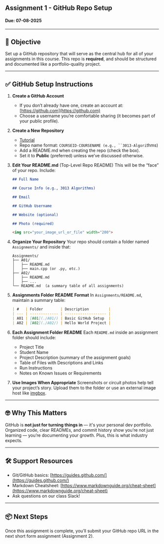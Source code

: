 ## Assignment 1 - GitHub Repo Setup

#### Due: 07-08-2025

---

## 🚩 Objective

Set up a GitHub repository that will serve as the central hub for all of your assignments in this course. This repo is **required**, and should be structured and documented like a portfolio-quality project.

---

## ✅ GitHub Setup Instructions

1. **Create a GitHub Account**

   - If you don’t already have one, create an account at: [https://github.com](https://github.com)
   - Choose a username you’re comfortable sharing (it becomes part of your public profile).

2. **Create a New Repository**

   - [Tutorial](https://docs.github.com/en/repositories/creating-and-managing-repositories/creating-a-new-repository)
   - Repo name format: ` COURSEID-COURSENAME (e.g., ``3013-Algori `thms)
   - Add a README.md when creating the repo (check the box).
   - Set it to **Public** (preferred) unless we’ve discussed otherwise.

3. **Edit Your README.md** (Top-Level Repo README)
   This will be the “face” of your repo. Include:

   ```markdown
   ## Full Name

   ## Course Info (e.g., 3013 Algorithms)

   ## Email

   ## GitHub Username

   ## Website (optional)

   ## Photo (required)

   <img src="your_image_url_or_file" width="200">
   ```

4. **Organize Your Repository**
   Your repo should contain a folder named `Assignments/` and inside that:

   ```
   Assignments/
   ├── A01/
   │   ├── README.md
   │   ├── main.cpp (or .py, etc.)
   ├── A02/
   │   ├── README.md
   │   ├── ...
   └── README.md  (a summary table of all assignments)
   ```

5. **Assignments Folder README Format**
   In `Assignments/README.md`, maintain a summary table:

   ```markdown
   | #   | Folder        | Description         |
   | --- | ------------- | ------------------- |
   | A01 | [A01](./A01/) | Basic GitHub Setup  |
   | A02 | [A02](./A02/) | Hello World Project |
   ```

6. **Each Assignment Folder README**
   Each `README.md` inside an assignment folder should include:

   - Project Title
   - Student Name
   - Project Description (summary of the assignment goals)
   - Table of Files with Descriptions and Links
   - Run Instructions
   - Notes on Known Issues or Requirements

7. **Use Images When Appropriate**
   Screenshots or circuit photos help tell your project’s story. Upload them to the folder or use an external image host like [imgbox](https://imgbox.com/).

---

## 🤓 Why This Matters

GitHub is **not just for turning things in** — it's your personal dev portfolio. Organized code, clear READMEs, and commit history show you’re not just learning — you’re documenting your growth. Plus, this is what industry expects.

---

## 🛠️ Support Resources

- Git/GitHub basics: [https://guides.github.com/](https://guides.github.com/)
- Markdown Cheatsheet: [https://www.markdownguide.org/cheat-sheet](https://www.markdownguide.org/cheat-sheet)
- Ask questions on our class Slack!

---

## 📦 Next Steps

Once this assignment is complete, you’ll submit your GitHub repo URL in the next short form assignment (Assignment 2).
